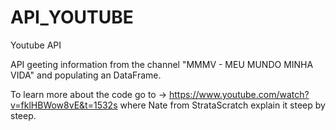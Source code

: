 # API_YOUTUBE
Youtube API

API geeting information from the channel "MMMV - MEU MUNDO MINHA VIDA" and populating an DataFrame.


To learn more about the code go to -> https://www.youtube.com/watch?v=fklHBWow8vE&t=1532s where Nate from StrataScratch explain it steep by steep.
